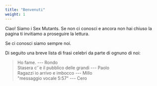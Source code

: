 ```yaml
---
title: "Benvenuti"
weight: 1
---
```


Ciao! Siamo i Sex Mutants. Se non ci conosci e ancora non hai chiuso la pagina ti invitiamo a proseguire la lettura.

Se ci conosci siamo sempre noi.

Di seguito una breve lista di frasi celebri da parte di ognuno di noi:

> Ho fame. --- Rondo  
> Stasera c'`e il pubblico delle grandi --- Paolo  
> Ragazzi io arrivo e imbocco --- Millo  
> "messaggio vocale 5:57" --- Cero  